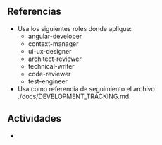 ## Referencias

- Usa los siguientes roles donde aplique:
  - angular-developer
  - context-manager
  - ui-ux-designer
  - architect-reviewer
  - technical-writer
  - code-reviewer
  - test-engineer
- Usa como referencia de seguimiento el archivo ./docs/DEVELOPMENT_TRACKING.md.

## Actividades

- 
